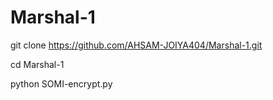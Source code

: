 # Marshal-1


git clone https://github.com/AHSAM-JOIYA404/Marshal-1.git

cd Marshal-1

python SOMI-encrypt.py
